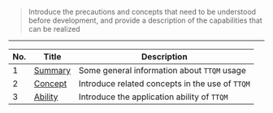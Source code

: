 > Introduce the precautions and concepts that need to be understood before development, and provide a description of the capabilities that can be realized

---

| No. | Title                                   | Description                                     |
| --- | --------------------------------------- | ----------------------------------------------- |
| 1   | [Summary](en/before-develop/summary.md) | Some general information about `TTQM` usage     |
| 2   | [Concept](en/before-develop/concept.md) | Introduce related concepts in the use of `TTQM` |
| 3   | [Ability](en/before-develop/ability.md) | Introduce the application ability of `TTQM`     |
